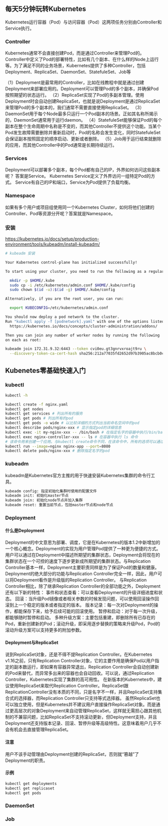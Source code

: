 ## 每天5分钟玩转Kubernetes

Kubernetes运行容器（Pod）与访问容器（Pod）这两项任务分别由Controller和Service执行。

### Controller

Kubernetes通常不会直接创建Pod，而是通过Controller来管理Pod的。Controller中定义了Pod的部署特性，比如有几个副本、在什么样的Node上运行等。为了满足不同的业务场景，Kubernetes提供了多种Controller，包括Deployment、ReplicaSet、DaemonSet、StatefuleSet、Job等

（1）Deployment是最常用的Controller，比如在线教程中就是通过创建Deployment来部署应用的。Deployment可以管理Pod的多个副本，并确保Pod按照期望的状态运行。
（2）ReplicaSet实现了Pod的多副本管理。使用Deployment时会自动创建ReplicaSet，也就是说Deployment是通过ReplicaSet来管理Pod的多个副本的，我们通常不需要直接使用ReplicaSet。
（3）DaemonSet用于每个Node最多只运行一个Pod副本的场景。正如其名称所揭示的，DaemonSet通常用于运行daemon。
（4）StatefuleSet能够保证Pod的每个副本在整个生命周期中名称是不变的，而其他Controller不提供这个功能。当某个Pod发生故障需要删除并重新启动时，Pod的名称会发生变化，同时StatefuleSet会保证副本按照固定的顺序启动、更新或者删除。
（5）Job用于运行结束就删除的应用，而其他Controller中的Pod通常是长期持续运行。

### Services

Deployment可以部署多个副本，每个Pod都有自己的IP，外界如何访问这些副本呢？
答案是Service。
Kubernetes Service定义了外界访问一组特定Pod的方式。
Service有自己的IP和端口，Service为Pod提供了负载均衡。

### Namespace

如果有多个用户或项目组使用同一个Kubernetes
Cluster，如何将他们创建的Controller、Pod等资源分开呢？答案就是Namespace。

### 安装

https://kubernetes.io/docs/setup/production-environment/tools/kubeadm/install-kubeadm/

```sh
# kubeadm 安装

Your Kubernetes control-plane has initialized successfully!

To start using your cluster, you need to run the following as a regular user:

  mkdir -p $HOME/.kube
  sudo cp -i /etc/kubernetes/admin.conf $HOME/.kube/config
  sudo chown $(id -u):$(id -g) $HOME/.kube/config

Alternatively, if you are the root user, you can run:

  export KUBECONFIG=/etc/kubernetes/admin.conf

You should now deploy a pod network to the cluster.
Run "kubectl apply -f [podnetwork].yaml" with one of the options listed at:
  https://kubernetes.io/docs/concepts/cluster-administration/addons/

Then you can join any number of worker nodes by running the following
on each as root:

kubeadm join 172.31.9.32:6443 --token cvi0eu.gt3gnrvxroajt9ru \
  --discovery-token-ca-cert-hash sha256:212a77035fd2652d97b3905ac8bcb0cfbd2244a337c807d8ca3698a0637d943e
```

## Kubenetes零基础快速入门

### kubectl

```sh
kubectl -h

kubectl create -f nginx.yaml
kubectl get nodes
kubectl get services # 列出所有的服务
kubectl get pods # 列出所有的pod
kubectl get pods -o wide # 以比较详细的方式列出当前命名空间中的pod
kubectl describe pods/nginx-xxx # 显示指定pod的详细信息
kubectl exec -it my-nginx-xxx -- /bin/bash # 在指定名字的容器中执行/bin/bash
kubectl exec nginx-controller-xxx -- ls # 在容器中执行 ls 命令
# 该命令用来创建一个应用。与kubectl create命令不同，在该命令中，所有的选项可以通过命令行指定。
kubectl run --image=nginx nginx-app --port=8080
kubectl delete pods/nginx-xxx # 删除指定名字的pod
```

### kubeadm

kubeadm是Kubernetes官方主推的用于快速安装Kubernetes集群的命令行工具。

```sh
kubeadm config: 指定初始化集群时使用的配置文件
kubeadm init: 初始化master节点
kubeadm join: 初始化node节点并加入集群
kubeadm reset: 重置当前节点，包括master节点和node节点
```

### Deployment

#### 什么是Deployment
Deployment的中文意思为部署、调度，它是在Kubernetes的版本1.2中新增加的一个核心概念。Deployment的实现为用户管理Pod提供了一种更为便捷的方式。用户可以通过在Deployment中描述所期望的集群状态，Deployment会将现在的集群状态在一个可控的速度下逐步更新成所期望的集群状态。与Replication
Controller基本一样，Deployment主要职责同样是为了保证Pod的数量和健康。Deployment的绝大部分的功能与Replication
Controller完全一样，因此，用户可以将Deployment看作是升级版的Replication
Controller。
与Replication Controller相比，除了继承Replication
Controller的全部功能之外，Deployment还有以下新的特性：
事件和状态查看：可以查看Deployment的升级详细进度和状态。
回滚：当升级Pod镜像或者相关参数的时候发现问题，可以使用回滚操作回滚到上一个稳定的版本或者指定的版本。
版本记录：每一次对Deployment的操作，都能保存下来，给予后续可能的回滚使用。
暂停和启动：对于每一次升级，都能够随时暂停和启动。
多种升级方案：主要包括重建，即删除所有已存在的Pod，重新创建新的Pod；滚动升级，即采用逐步替换的策略来升级Pod，Pod的滚动升级方案可以支持更多的附加参数。

#### Deployment与ReplicaSet
说到ReplicaSet对象，还是不得不提Replication Controller。在Kubernetes
v1.16之前，只有Replication
Controller对象，它的主要作用是确保Pod以用户指定的副本数运行，即如果有容器异常退出，Replication
Controller会自动创建新的Pod来替代，而异常多出来的容器也会自动回收。可以说，通过Replication
Controller，Kubernetes实现了集群的高可用性。
在新版本的Kubernetes中，建议使用ReplicaSet来取代Replication
Controller。ReplicaSet跟ReplicationController没有本质的不同，只是名字不一样，并且ReplicaSet支持集合式的选择器，而Replication
Controller只支持等式选择器。
虽然ReplicaSet也可以独立使用，但是Kubernetes并不建议用户直接操作ReplicaSet对象。而是通过更高层次的对象Deployment来自动管理ReplicaSet，这样就无需担心跟其他机制的不兼容问题，比如ReplicaSet不支持滚动更新，但Deployment支持，并且Deployment还支持版本记录、回滚、暂停升级等高级特性。这意味着用户几乎不会有机会去直接管理ReplicaSet。

#### 注意
用户不该手动管理由Deployment创建的ReplicaSet，否则就“篡越”了Deployment的职责。

#### 示例

```sh
kubectl get deployments
kubectl get replicaset
kubectl get pods
```

### DaemonSet

### Job

